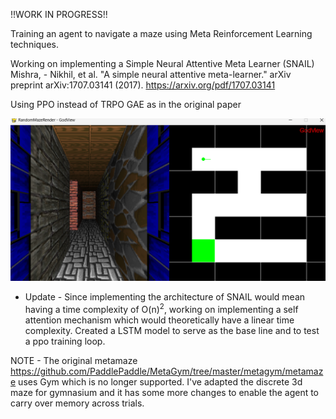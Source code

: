 !!WORK IN PROGRESS!!

Training an agent to navigate a maze using Meta Reinforcement Learning techniques.

Working on implementing a Simple Neural Attentive Meta Learner (SNAIL) Mishra, - Nikhil, et al. "A simple neural attentive meta-learner." arXiv preprint arXiv:1707.03141 (2017). https://arxiv.org/pdf/1707.03141

Using PPO instead of TRPO GAE as in the original paper

![Alt text for image](/others/mazium.png)

- Update - Since implementing the architecture of SNAIL would mean having a time complexity of O(n)<sup>2</sup>, working on implementing a self attention mechanism which would theoretically have a linear time complexity. Created a LSTM model to serve as the base line and to test a ppo training loop.


NOTE - The original metamaze https://github.com/PaddlePaddle/MetaGym/tree/master/metagym/metamaze uses Gym which is no longer supported. I've adapted the discrete 3d maze for gymnasium and it has some more changes to enable the agent to carry over memory across trials.
